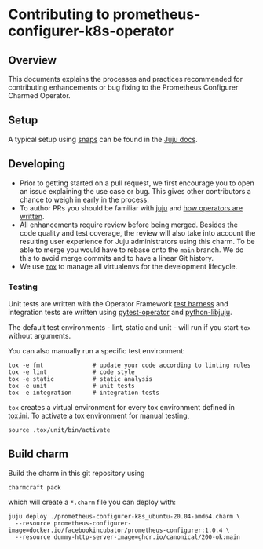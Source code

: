 # Contributing to prometheus-configurer-k8s-operator

## Overview

This documents explains the processes and practices recommended for contributing enhancements
or bug fixing to the Prometheus Configurer Charmed Operator.

## Setup

A typical setup using [snaps](https://snapcraft.io/) can be found in the
[Juju docs](https://juju.is/docs/sdk/dev-setup).

## Developing

- Prior to getting started on a pull request, we first encourage you to open an issue explaining
  the use case or bug. This gives other contributors a chance to weigh in early in the process.
- To author PRs you should be familiar with [juju](https://juju.is/#what-is-juju) and
  [how operators are written](https://juju.is/docs/sdk).
- All enhancements require review before being merged. Besides the code quality and test coverage,
  the review will also take into account the resulting user experience for Juju administrators
  using this charm. To be able to merge you would have to rebase onto the `main` branch. We do this
  to avoid merge commits and to have a linear Git history.
- We use [`tox`](https://tox.wiki/en/latest/#) to manage all virtualenvs for the development
  lifecycle.

### Testing
Unit tests are written with the Operator Framework [test harness] and integration tests are written
using [pytest-operator] and [python-libjuju].

The default test environments - lint, static and unit - will run if you start `tox` without
arguments.

You can also manually run a specific test environment:

```shell
tox -e fmt              # update your code according to linting rules
tox -e lint             # code style
tox -e static           # static analysis
tox -e unit             # unit tests
tox -e integration      # integration tests
```

`tox` creates a virtual environment for every tox environment defined in [tox.ini](tox.ini).
To activate a tox environment for manual testing,

```shell
source .tox/unit/bin/activate
```

## Build charm

Build the charm in this git repository using

```shell
charmcraft pack
```

which will create a `*.charm` file you can deploy with:

```shell
juju deploy ./prometheus-configurer-k8s_ubuntu-20.04-amd64.charm \
  --resource prometheus-configurer-image=docker.io/facebookincubator/prometheus-configurer:1.0.4 \
  --resource dummy-http-server-image=ghcr.io/canonical/200-ok:main
```

[test harness]: https://ops.readthedocs.io/en/latest/#module-ops.testing
[pytest-operator]: https://github.com/charmed-kubernetes/pytest-operator/blob/main/docs/reference.md
[python-libjuju]: https://pythonlibjuju.readthedocs.io/en/latest/
